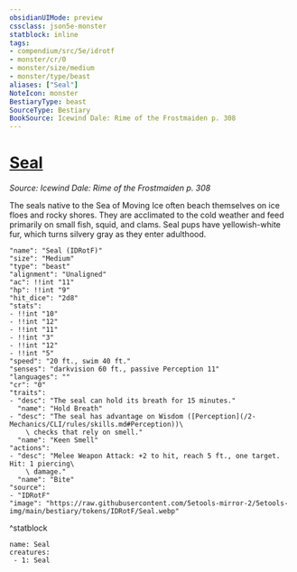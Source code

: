 ```yaml
---
obsidianUIMode: preview
cssclass: json5e-monster
statblock: inline
tags:
- compendium/src/5e/idrotf
- monster/cr/0
- monster/size/medium
- monster/type/beast
aliases: ["Seal"]
NoteIcon: monster
BestiaryType: beast
SourceType: Bestiary
BookSource: Icewind Dale: Rime of the Frostmaiden p. 308
---
```

# [Seal](2-Mechanics/CLI/bestiary/beast/seal-idrotf.md)
*Source: Icewind Dale: Rime of the Frostmaiden p. 308*  

The seals native to the Sea of Moving Ice often beach themselves on ice floes and rocky shores. They are acclimated to the cold weather and feed primarily on small fish, squid, and clams. Seal pups have yellowish-white fur, which turns silvery gray as they enter adulthood.

```statblock
"name": "Seal (IDRotF)"
"size": "Medium"
"type": "beast"
"alignment": "Unaligned"
"ac": !!int "11"
"hp": !!int "9"
"hit_dice": "2d8"
"stats":
- !!int "10"
- !!int "12"
- !!int "11"
- !!int "3"
- !!int "12"
- !!int "5"
"speed": "20 ft., swim 40 ft."
"senses": "darkvision 60 ft., passive Perception 11"
"languages": ""
"cr": "0"
"traits":
- "desc": "The seal can hold its breath for 15 minutes."
  "name": "Hold Breath"
- "desc": "The seal has advantage on Wisdom ([Perception](/2-Mechanics/CLI/rules/skills.md#Perception))\
    \ checks that rely on smell."
  "name": "Keen Smell"
"actions":
- "desc": "Melee Weapon Attack: +2 to hit, reach 5 ft., one target. Hit: 1 piercing\
    \ damage."
  "name": "Bite"
"source":
- "IDRotF"
"image": "https://raw.githubusercontent.com/5etools-mirror-2/5etools-img/main/bestiary/tokens/IDRotF/Seal.webp"
```
^statblock

```encounter-table
name: Seal
creatures:
 - 1: Seal
```